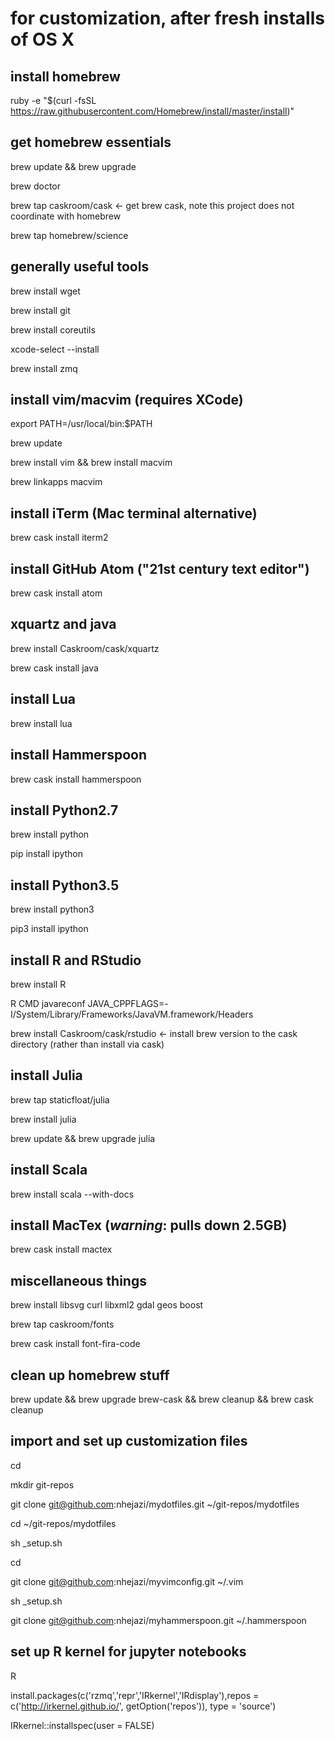 # for customization, after fresh installs of OS X

## install homebrew
ruby -e "$(curl -fsSL https://raw.githubusercontent.com/Homebrew/install/master/install)"


## get homebrew essentials
brew update && brew upgrade

brew doctor

brew tap caskroom/cask      <- get brew cask, note this project does not coordinate with homebrew

brew tap homebrew/science


## generally useful tools
brew install wget

brew install git

brew install coreutils

xcode-select --install

brew install zmq


## install vim/macvim (requires XCode)
export PATH=/usr/local/bin:$PATH

brew update

brew install vim && brew install macvim

brew linkapps macvim


## install iTerm (Mac terminal alternative)
brew cask install iterm2


## install GitHub Atom ("21st century text editor")
brew cask install atom


## xquartz and java
brew install Caskroom/cask/xquartz

brew cask install java


## install Lua
brew install lua


## install Hammerspoon
brew cask install hammerspoon


## install Python2.7
brew install python

pip install ipython


## install Python3.5
brew install python3

pip3 install ipython


## install R and RStudio
brew install R

R CMD javareconf JAVA_CPPFLAGS=-I/System/Library/Frameworks/JavaVM.framework/Headers

brew install Caskroom/cask/rstudio    <- install brew version to the cask directory (rather than install via cask)


## install Julia
brew tap staticfloat/julia

brew install julia

brew update && brew upgrade julia


## install Scala
brew install scala --with-docs


## install MacTex (_warning_: pulls down 2.5GB)
brew cask install mactex


## miscellaneous things
brew install libsvg curl libxml2 gdal geos boost

brew tap caskroom/fonts

brew cask install font-fira-code


## clean up homebrew stuff
brew update && brew upgrade brew-cask && brew cleanup && brew cask cleanup


## import and set up customization files 
cd

mkdir git-repos

git clone git@github.com:nhejazi/mydotfiles.git ~/git-repos/mydotfiles

cd ~/git-repos/mydotfiles

sh _setup.sh

cd

git clone git@github.com:nhejazi/myvimconfig.git ~/.vim

sh _setup.sh

git clone git@github.com:nhejazi/myhammerspoon.git ~/.hammerspoon


## set up R kernel for jupyter notebooks
R

install.packages(c('rzmq','repr','IRkernel','IRdisplay'),repos = c('http://irkernel.github.io/', getOption('repos')), type = 'source')

IRkernel::installspec(user = FALSE)
